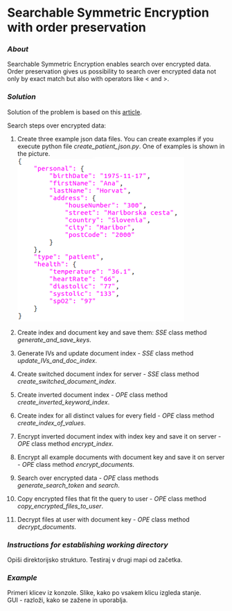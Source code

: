 # Searchable Symmetric Encryption with order preservation

### _About_
Searchable Symmetric Encryption enables search over encrypted data.  
Order preservation gives us possibility to search over encrypted data not only by exact match but also with operators like < and >. 

### _Solution_
Solution of the problem is based on this [article](https://hcis-journal.springeropen.com/articles/10.1186/s13673-015-0039-9).  

Search steps over encrypted data:
1. Create three example json data files. You can create examples if you execute python file _create\_patient\_json.py_. One of examples is shown in the picture.  
![alt json_file](images/json_file.png "JSON file")

2. Create index and document key and save them: _SSE_ class method _generate\_and\_save\_keys_.

3. Generate IVs and update document index - _SSE_ class method _update\_IVs\_and\_doc\_index_.

4. Create switched document index for server - _SSE_ class method _create\_switched\_document\_index_.

5. Create inverted document index - _OPE_ class method _create\_inverted\_keyword\_index_.

6. Create index for all distinct values for every field - _OPE_ class method _create\_index\_of\_values_.

7. Encrypt inverted document index with index key and save it on server - _OPE_ class method _encrypt\_index_.

8. Encrypt all example documents with document key and save it on server - _OPE_ class method _encrypt\_documents_.

9. Search over encrypted data - _OPE_ class methods _generate\_search\_token_ and _search_.

10. Copy encrypted files that fit the query to user - _OPE_ class method _copy\_encrypted\_files\_to\_user_.

11. Decrypt files at user with document key - _OPE_ class method _decrypt\_documents_.


### _Instructions for establishing working directory_
Opiši direktorijsko strukturo. Testiraj v drugi mapi od začetka.


### _Example_
Primeri klicev iz konzole. Slike, kako po vsakem klicu izgleda stanje.  
GUI - razloži, kako se zažene in uporablja.

